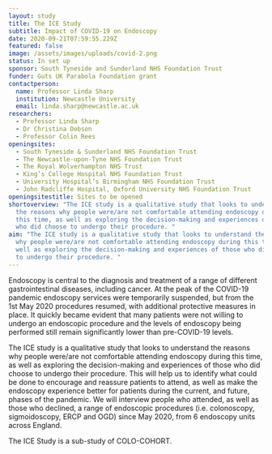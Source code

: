 ```yaml
---
layout: study
title: The ICE Study
subtitle: Impact of COVID-19 on Endoscopy
date: 2020-09-21T07:59:55.229Z
featured: false
image: /assets/images/uploads/covid-2.png
status: In set up
sponsor: South Tyneside and Sunderland NHS Foundation Trust
funder: Guts UK Parabola Foundation grant
contactperson:
  name: Professor Linda Sharp
  institution: Newcastle University
  email: linda.sharp@newcastle.ac.uk
researchers:
  - Professor Linda Sharp
  - Dr Christina Dobson
  - Professor Colin Rees
openingsites:
  - South Tyneside & Sunderland NHS Foundation Trust
  - The Newcastle-upon-Tyne NHS Foundation Trust
  - The Royal Wolverhampton NHS Trust
  - King’s College Hospital NHS Foundation Trust
  - University Hospital’s Birmingham NHS Foundation Trust
  - John Radcliffe Hospital, Oxford University NHS Foundation Trust
openingsitestitle: Sites to be opened
shortoverview: "The ICE study is a qualitative study that looks to understand
  the reasons why people were/are not comfortable attending endoscopy during
  this time, as well as exploring the decision-making and experiences of those
  who did choose to undergo their procedure. "
aim: "The ICE study is a qualitative study that looks to understand the reasons
  why people were/are not comfortable attending endoscopy during this time, as
  well as exploring the decision-making and experiences of those who did choose
  to undergo their procedure. "
---
```

Endoscopy is central to the diagnosis and treatment of a range of different gastrointestinal diseases, including cancer. At the peak of the COVID-19 pandemic endoscopy services were temporarily suspended, but from the 1st May 2020 procedures resumed, with additional protective measures in place. It quickly became evident that many patients were not willing to undergo an endoscopic procedure and the levels of endoscopy being performed still remain significantly lower than pre-COVID-19 levels.

The ICE study is a qualitative study that looks to understand the reasons why people were/are not comfortable attending endoscopy during this time, as well as exploring the decision-making and experiences of those who did choose to undergo their procedure. This will help us to identify what could be done to encourage and reassure patients to attend, as well as make the endoscopy experience better for patients during the current, and future, phases of the pandemic. We will interview people who attended, as well as those who declined, a range of endoscopic procedures (i.e. colonoscopy, sigmoidoscopy, ERCP and OGD) since May 2020, from 6 endoscopy units across England.

The ICE Study is a sub-study of COLO-COHORT.